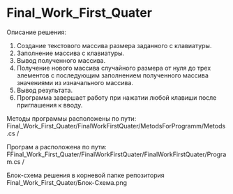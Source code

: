 # Final_Work_First_Quater
Описание решения:

1. Создание текстового массива размера заданного с клавиатуры.
2. Заполнение массива с клавиатуры.
3. Вывод полученного массива.
4. Получение нового массива случайного размера от нуля до трех элементов 
с последующим заполнением полученного массива значениями из изначального массива.
5. Вывод результата.
6. Программа завершает работу при нажатии любой клавиши после приглашения к вводу.


Методы программы расположены по пути:
Final_Work_First_Quater/FinalWorkFirstQuater/MetodsForProgramm/Metods.cs /

Програм а расположена по пути:
FFinal_Work_First_Quater/FinalWorkFirstQuater/FinalWorkFirstQuater/Program.cs /

Блок-схема решения в корневой папке репозитория Final_Work_First_Quater/Блок-Схема.png
